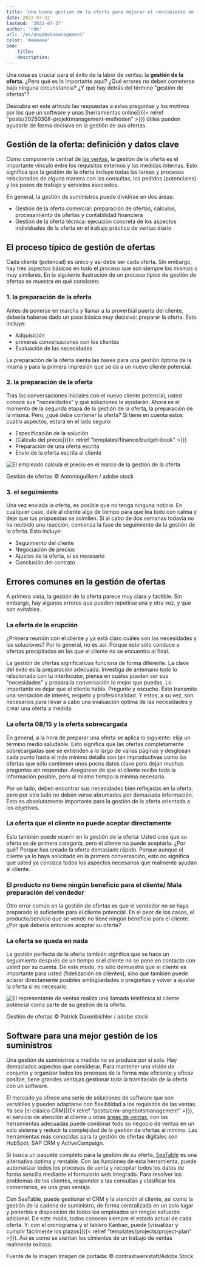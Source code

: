```yaml
---
title: 'Una buena gestión de la oferta para mejorar el rendimiento de las ventas'
date: 2022-07-22
lastmod: '2022-07-27'
author: 'rdb'
url: '/es/angebotsmanagement'
color: '#eeeeee'
seo:
    title:
    description:
---
```


Una cosa es crucial para el éxito de la labor de ventas: la **gestión de la oferta**. ¿Pero qué es lo importante aquí? ¿Qué errores no deben cometerse bajo ninguna circunstancia? ¿Y qué hay detrás del término "gestión de ofertas"?

Descubra en este artículo las respuestas a estas preguntas y los motivos por los que un software y unas [herramientas online]({{< relref "posts/20250308-projektmanagement-methoden" >}}) útiles pueden ayudarle de forma decisiva en la gestión de sus ofertas.

## Gestión de la oferta: definición y datos clave

Como componente central de [las ventas](https://seatable.io/es/vertrieb/), la gestión de la oferta es el importante vínculo entre los requisitos externos y las medidas internas. Esto significa que la gestión de la oferta incluye todas las tareas y procesos relacionados de alguna manera con las consultas, los pedidos (potenciales) y los pasos de trabajo y servicios asociados.

En general, la gestión de suministros puede dividirse en dos áreas:

- Gestión de la oferta comercial: preparación de ofertas, cálculos, procesamiento de ofertas y contabilidad financiera
- Gestión de la oferta técnica: ejecución concreta de los aspectos individuales de la oferta en el trabajo práctico de ventas diario

## El proceso típico de gestión de ofertas

Cada cliente (potencial) es único y así debe ser cada oferta. Sin embargo, hay tres aspectos básicos en todo el proceso que son siempre los mismos o muy similares. En la siguiente ilustración de un proceso típico de gestión de ofertas se muestra en qué consisten:

### 1\. la preparación de la oferta

Antes de ponerse en marcha y llamar a la proverbial puerta del cliente, debería haberse dado un paso básico muy decisivo: preparar la oferta. Esto incluye:

- Adquisición
- primeras conversaciones con los clientes
- Evaluación de las necesidades

La preparación de la oferta sienta las bases para una gestión óptima de la misma y para la primera impresión que se da a un nuevo cliente potencial.

### 2\. la preparación de la oferta

Tras las conversaciones iniciales con el nuevo cliente potencial, usted conoce sus "necesidades" y qué soluciones le ayudarán. Ahora es el momento de la segunda etapa de la gestión de la oferta, la preparación de la misma. Pero, ¿qué debe contener la oferta? Si tiene en cuenta estos cuatro aspectos, estará en el lado seguro:

- Especificación de la solución
- [Cálculo del precio]({{< relref "templates/finance/budget-book" >}})
- Preparación de una oferta escrita
- Envío de la oferta escrita al cliente

![El empleado calcula el precio en el marco de la gestión de la oferta](Angebotsmanagement_AdobeStock_200001435-711x474.jpg)

Gestión de ofertas © Antonioguillem / adobe stock

### 3\. el seguimiento

Una vez enviada la oferta, es posible que no tenga ninguna noticia. En cualquier caso, dale al cliente algo de tiempo para que lea todo con calma y deje que tus propuestas se asimilen. Si al cabo de dos semanas todavía no ha recibido una reacción, comienza la fase de seguimiento de la gestión de la oferta. Esto incluye:

- Seguimiento del cliente
- Negociación de precios
- Ajustes de la oferta, si es necesario
- Conclusión del contrato

## Errores comunes en la gestión de ofertas

A primera vista, la gestión de la oferta parece muy clara y factible. Sin embargo, hay algunos errores que pueden repetirse una y otra vez, y que son evitables.

### La oferta de la erupción

¿Primera reunión con el cliente y ya está claro cuáles son las necesidades y las soluciones? Por lo general, no es así. Porque esto sólo conduce a ofertas precipitadas en las que el cliente no se encuentra al final.

La gestión de ofertas significativas funciona de forma diferente. La clave del éxito es la preparación adecuada. Investiga de antemano todo lo relacionado con tu interlocutor, piensa en cuáles pueden ser sus "necesidades" y prepara la conversación lo mejor que puedas. Lo importante es dejar que el cliente hable. Pregunte y escuche. Esto transmite una sensación de interés, respeto y profesionalidad. Y estos, a su vez, son necesarios para llevar a cabo una evaluación óptima de las necesidades y crear una oferta a medida.

### La oferta 08/15 y la oferta sobrecargada

En general, a la hora de preparar una oferta se aplica lo siguiente: elija un término medio saludable. Esto significa que las ofertas completamente sobrecargadas que se extienden a lo largo de varias páginas y desglosan cada punto hasta el más mínimo detalle son tan improductivas como las ofertas que sólo contienen unos pocos datos clave pero dejan muchas preguntas sin responder. Asegúrese de que el cliente recibe toda la información posible, pero al mismo tiempo la mínima necesaria.

Por un lado, deben encontrar sus necesidades bien reflejadas en la oferta, pero por otro lado no deben verse abrumados por demasiada información. Esto es absolutamente importante para la gestión de la oferta orientada a los objetivos.

### La oferta que el cliente no puede aceptar directamente

Esto también puede ocurrir en la gestión de la oferta: Usted cree que su oferta es de primera categoría, pero el cliente no puede aceptarla. ¿Por qué? Porque has creado la oferta demasiado rápido. Porque aunque el cliente ya lo haya solicitado en la primera conversación, esto no significa que usted ya conozca todos los aspectos necesarios que realmente ayudan al cliente.

### El producto no tiene ningún beneficio para el cliente/ Mala preparación del vendedor

Otro error común en la gestión de ofertas es que el vendedor no se haya preparado lo suficiente para el cliente potencial. En el peor de los casos, el producto/servicio que se vende no tiene ningún beneficio para el cliente. ¿Por qué debería entonces aceptar su oferta?

### La oferta se queda en nada

La gestión perfecta de la oferta también significa que se hace un seguimiento después de un tiempo si el cliente no se pone en contacto con usted por su cuenta. De este modo, no sólo demuestra que el cliente es importante para usted (fidelización de clientes), sino que también puede aclarar directamente posibles ambigüedades o preguntas y volver a ajustar la oferta si es necesario.

![El representante de ventas realiza una llamada telefónica al cliente potencial como parte de su gestión de la oferta.](Angebotsmanagement_AdobeStock_171176926-711x474.jpg)

Gestión de ofertas © Patrick Daxenbichler / adobe stock

## Software para una mejor gestión de los suministros

Una gestión de suministros a medida no se produce por sí sola. Hay demasiados aspectos que considerar. Para mantener una visión de conjunto y organizar todos los procesos de la forma más eficiente y eficaz posible, tiene grandes ventajas gestionar toda la tramitación de la oferta con un software.

El mercado ya ofrece una serie de soluciones de software que son versátiles y pueden adaptarse con flexibilidad a los requisitos de las ventas. Ya sea [el clásico CRM]({{< relref "posts/crm-angebotsmanagement" >}}), el servicio de atención al cliente u otras [áreas de ventas](https://seatable.io/es/vertrieb/), con las herramientas adecuadas puede combinar todo su negocio de ventas en un solo sistema y reducir la complejidad de la gestión de ofertas al mínimo. Las herramientas más conocidas para la gestión de ofertas digitales son HubSpot, SAP CRM y ActiveCampaign.

Si busca un paquete completo para la gestión de su oferta, [SeaTable](https://seatable.io/es/) es una alternativa óptima y rentable. Con las funciones de esta herramienta, puede automatizar todos los procesos de venta y recopilar todos los datos de forma sencilla mediante el formulario web integrado. Para resolver los problemas de los clientes, responder a las consultas y clasificar los comentarios, es una gran ventaja.

Con SeaTable, puede gestionar el CRM y la atención al cliente, así como la gestión de la cadena de suministro, de forma centralizada en un solo lugar y ponerlos a disposición de todos los empleados sin ningún esfuerzo adicional. De este modo, todos conocen siempre el estado actual de cada oferta. Y: con el cronograma y el tablero Kanban, puede [visualizar y cumplir fácilmente los plazos]({{< relref "templates/projects/project-plan" >}}). Así es como se sientan los cimientos de un trabajo de ventas realmente exitoso.

Fuente de la imagen Imagen de portada: © contrastwerkstatt/Adobe Stock
